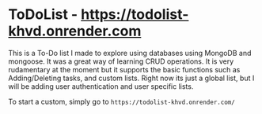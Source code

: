 # ToDoList - https://todolist-khvd.onrender.com

This is a To-Do list I made to explore using databases using MongoDB and mongoose. It was a great way of learning CRUD operations. It is very rudamentary at the moment but it supports the basic functions such as Adding/Deleting tasks, and custom lists. Right now its just a global list, but I will be adding user authentication and user specific lists.

To start a custom, simply go to `https://todolist-khvd.onrender.com/`<custom list name>
